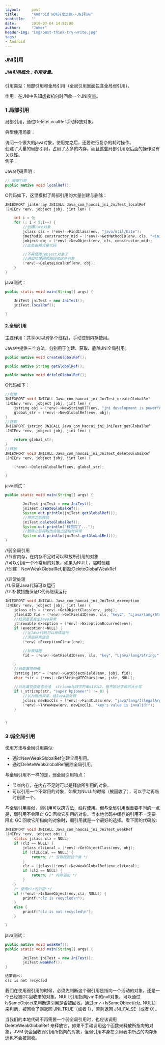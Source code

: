 ```yaml
---
layout:     post
title:      "Android NDK开发之旅--JNI引用"
subtitle:   ""
date:       2019-07-04 14:52:00
author:     "Joker"
header-img: "img/post-think-try-write.jpg"
tags:
- Android     
---
```


### JNI引用

##### JNI引用概念：引用变量。

引用类型：局部引用和全局引用（全局引用里面包含全局弱引用）。

作用：在JNI中告知虚拟机何时回收一个JNI变量。

### 1.局部引用

局部引用，通过DeleteLocalRef手动释放对象。

典型使用场景：

访问一个很大的java对象，使用完之后，还要进行复杂的耗时操作。  
创建了大量的局部引用，占用了太多的内存，而且这些局部引用跟后面的操作没有关联性。  
例子：

Java代码声明：

```java
// 局部引用
public native void localRef();
```

C代码如下，这里模拟了局部引用的大量创建与删除：

```c
JNIEXPORT jintArray JNICALL Java_com_haocai_jni_JniTest_localRef
(JNIEnv *env, jobject jobj, jint len) {

    int i = 0;
    for (; i < 5;i++) {
        //创建Date对象
        jclass cls = (*env)->FindClass(env, "java/util/Date");
        jmethodID constructor_mid = (*env)->GetMethodID(env, cls, "<init>", "()V");
        jobject obj = (*env)->NewObject(env, cls, constructor_mid);
        //此处省略大量代码

        //不再使用jobject对象了
        //通知垃圾回收器回收这些对象
        (*env)->DeleteLocalRef(env, obj);
    }
}
```

java测试：

```java
public static void main(String[] args) {

    JniTest jniTest = new JniTest();
    jniTest.localRef();

}
```



#### 2.全局引用

主要作用：共享(可以跨多个线程)，手动控制内存使用。

Java中提供三个方法，分别用于创建、获取、删除JNI全局引用。

```java
public native void createGlobalRef();

public native String getGlobalRef();

public native void deteleGlobalRef();
```

C代码如下：

```c
//创建
JNIEXPORT void JNICALL Java_com_haocai_jni_JniTest_createGlobalRef
(JNIEnv *env, jobject jobj, jint len) {
    jstring obj = (*env)->NewStringUTF(env, "jni development is powerful!");
    global_str = (*env)->NewGlobalRef(env, obj);
}
//获取
JNIEXPORT jstring JNICALL Java_com_haocai_jni_JniTest_getGlobalRef
(JNIEnv *env, jobject jobj, jint len) {

    return global_str;
}
//释放
JNIEXPORT void JNICALL Java_com_haocai_jni_JniTest_deleteGlobalRef
(JNIEnv *env, jobject jobj, jint len) {

    (*env)->DeleteGlobalRef(env, global_str);

}
```

java测试：

```java
public static void main(String[] args) {

        JniTest jniTest = new JniTest();
        jniTest.createGlobalRef();
        System.out.println(jniTest.getGlobalRef());
        //用完之后释放
        jniTest.deleteGlobalRef();
        System.out.println("释放完了...");
        //删除之后再取出会抛出空指针异常
        System.out.println(jniTest.getGlobalRef());
}
```

//弱全局引用  
//节省内存，在内存不足时可以释放所引用的对象  
//可以引用一个不常用的对象，如果为NULL，临时创建  
//创建：NewWeakGlobalRef,销毁:DeleteGlobalWeakRef

//异常处理  
//1.保证Java代码可以运行  
//2.补救措施保证C代码继续运行

```c
JNIEXPORT void JNICALL Java_com_haocai_jni_JniTest_exeception
(JNIEnv *env, jobject jobj, jint len) {
    jclass cls = (*env)->GetObjectClass(env, jobj);
    jfieldID fid = (*env)->GetFieldID(env, cls, "key2", "Ljava/lang/String;");
    //检测是否发生Java异常
    jthrowable execption = (*env)->ExceptionOccurred(env);
    if (execption!=NULL) {
        //让Java代码可以继续运行
        //清空异常信息
        (*env)->ExceptionClear(env);

        //补救措施
        fid = (*env)->GetFieldID(env, cls, "key", "Ljava/lang/String;");

    }
    //获取属性的值
    jstring jstr = (*env)->GetObjectField(env, jobj, fid);
    char *str = (*env)->GetStringUTFChars(env, jstr, NULL);

    //对比属性值是否合法  stricmp比较字符串s1和s2，但不区分字母的大小写
    if (_stricmp(str, "super kpioneer") != 0) {
        //认为抛出异常，给Java层处理
        jclass newExcCls = (*env)->FindClass(env, "java/lang/IllegalArgumentException");
        (*env)->ThrowNew(env, newExcCls, "key's value is invalid!");
    }


}
```

### 3.弱全局引用

使用方法与全局引用类似:

- 通过NewWeakGlobalRef创建全局引用。
- 通过DeleteWeakGlobalRef删除全局引用。

与全局引用不一样的是，弱全局引用特点：

- 节省内存，在内存不足时可以是释放所引用的对象。
- 可以引用一个不常用的对象，如果为NULL的时候（被回收了），可以手动再临时创建一个。

与全局引用类似，弱引用可以跨方法、线程使用。但与全局引用很重要不同的一点是，弱引用不会阻止 GC 回收它引用的对象。当本地代码中缓存的引用不一定要阻止 GC 回收它所指向的对象时，弱引用就是一个最好的选择。看下面的代码段:

```c
JNIEXPORT void JNICALL Java_com_haocai_jni_JniTest_weakRef
(JNIEnv *env, jobject obj) {
    static jclass clz = NULL;
    if (clz == NULL) {
        jclass clzLocal = (*env)->GetObjectClass(env, obj);
        if (clzLocal == NULL) {
            return; /* 没有找到这个类 */
        }
        clz = (jclass)(*env)->NewWeakGlobalRef(env,clzLocal);
        if (clz == NULL) {
            return; /* 内存溢出 */
        }
    }
    /* 使用clz的引用 */
    if ((*env)->IsSameObject(env,clz, NULL)) {
        printf("clz is recycled\n");
    }
    else {
        printf("clz is not recycled\n");
    }

}
```

java测试：

```java
public native void weakRef();
public static void main(String[] args) {

        JniTest jniTest = new JniTest();
        jniTest.weakRef();
}

结果输出：
clz is not recycled
```

我们在使用弱引用的时候，必须先判断这个弱引用是指向一个活动的对象，还是一个已经被GC回收来的对象。NULL引用指向jvm中的null对象，可以通过IsSameObject来判断这引用是否被回收。通过env->IsSameObject(clz, NULL)来判断，被回收了则返回 JNI_TRUE（或者 1），否则返回 JNI_FALSE（或者 0）。

当我们的本地代码不再需要一个弱全局引用时，也应该调用 DeleteWeakGlobalRef 来释放它，如果不手动调用这个函数来释放所指向的对象，JVM 仍会回收弱引用所指向的对象，但弱引用本身在引用表中所占的内存永远也不会被回收。












